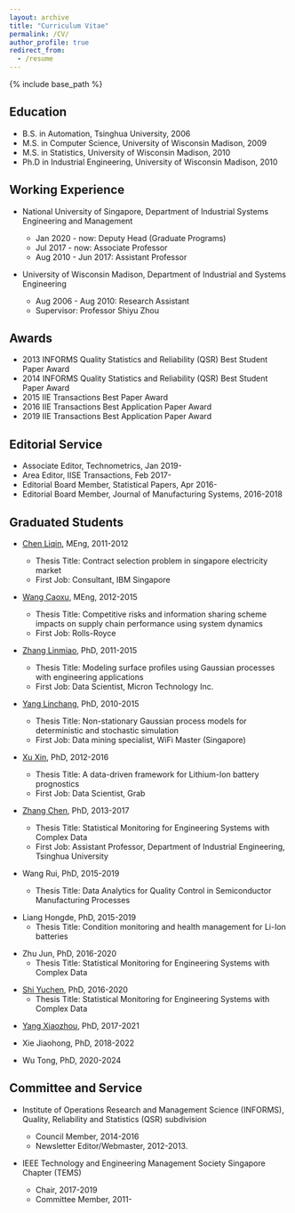 ```yaml
---
layout: archive
title: "Curriculum Vitae"
permalink: /CV/
author_profile: true
redirect_from:
  - /resume
---
```


{% include base_path %}

## Education
* B.S. in Automation, Tsinghua University, 2006
* M.S. in Computer Science, University of Wisconsin Madison, 2009
* M.S. in Statistics, University of Wisconsin Madison, 2010
* Ph.D in Industrial Engineering, University of Wisconsin Madison, 2010

## Working Experience
* National University of Singapore,  Department of Industrial Systems Engineering and Management
  * Jan 2020 - now: Deputy Head (Graduate Programs)
  * Jul 2017 - now: Associate Professor
  * Aug 2010 - Jun 2017: Assistant Professor

* University of Wisconsin Madison, Department of Industrial and Systems Engineering
  * Aug 2006 -  Aug 2010: Research Assistant
  * Supervisor: Professor Shiyu Zhou

## Awards
* 2013 INFORMS Quality Statistics and Reliability (QSR) Best   Student Paper Award
* 2014 INFORMS Quality Statistics and Reliability (QSR) Best   Student Paper Award
* 2015 IIE Transactions Best Paper Award
* 2016 IIE Transactions Best Application Paper Award
* 2019 IIE Transactions Best Application Paper Award

## Editorial Service
* Associate Editor, Technometrics, Jan 2019-
* Area Editor, IISE Transactions, Feb 2017-
* Editorial Board Member, Statistical Papers, Apr 2016-
* Editorial Board Member, Journal of Manufacturing Systems, 2016-2018

## Graduated Students
* [Chen Liqin](https://www.linkedin.com/in/liqin-chen-939544105/), MEng, 2011-2012
  * Thesis Title: Contract selection problem in    singapore electricity market
  * First Job: Consultant, IBM Singapore


* [Wang Caoxu](https://www.linkedin.com/in/alex-wang-36291946/), MEng, 2012-2015
  * Thesis Title: Competitive risks and information    sharing scheme impacts on supply chain performance using system dynamics
  * First Job: Rolls-Royce

* [Zhang Linmiao](https://www.linkedin.com/in/linmiao-zhang-37150431/), PhD, 2011-2015
  * Thesis Title: Modeling surface profiles using Gaussian processes with engineering applications
  * First Job: Data Scientist, Micron Technology Inc.

* [Yang Linchang](https://www.linkedin.com/in/yanglc/), PhD, 2010-2015
  * Thesis Title: Non-stationary Gaussian process    models for  deterministic and stochastic simulation
  * First Job: Data mining specialist, WiFi Master (Singapore)

* [Xu Xin](https://sg.linkedin.com/in/xin-xu-6b2212115), PhD, 2012-2016
  * Thesis Title: A data-driven framework for      Lithium-Ion battery prognostics
  * First Job: Data Scientist, Grab

* [Zhang Chen](http://www.ie.tsinghua.edu.cn/eng/Show/index/cid/29/id/63.html), PhD, 2013-2017
  * Thesis Title: Statistical Monitoring for Engineering Systems with Complex Data
  * First Job: Assistant Professor, Department of Industrial Engineering, Tsinghua University

* Wang Rui, PhD, 2015-2019
  * Thesis Title: Data Analytics for Quality Control in Semiconductor Manufacturing Processes
<!--  * First Job: Assistant Professor, Department of Industrial Engineering, Tsinghua University-->

* Liang Hongde, PhD, 2015-2019
  * Thesis Title: Condition monitoring and health  management for  Li-Ion batteries
<!--
  * First Job: Assistant Professor, Department of Industrial Engineering, Tsinghua University
-->

* Zhu Jun, PhD, 2016-2020
  * Thesis Title: Statistical Monitoring for Engineering Systems with Complex Data
<!--
* First Job: Assistant Professor, Department of Industrial Engineering, Tsinghua University
-->
* [Shi Yuchen](https://sg.linkedin.com/in/yuchen-shi-2830ba158), PhD, 2016-2020
  * Thesis Title: Statistical Monitoring for Engineering Systems with Complex Data
<!--
* First Job: Assistant Professor, Department of Industrial Engineering, Tsinghua University
-->
* [Yang Xiaozhou](https://yangxiaozhou.github.io/about/), PhD, 2017-2021
<!--
* Thesis Title: Statistical Monitoring for Engineering Systems with Complex Data
  * First Job: Assistant Professor, Department of Industrial Engineering, Tsinghua University
-->

* Xie Jiaohong, PhD, 2018-2022

* Wu Tong, PhD, 2020-2024

<!--
Publications
======
  <ul>{% for post in site.publications %}
    {% include archive-single-cv.html %}
  {% endfor %}</ul>

Talks
======
  <ul>{% for post in site.talks %}
    {% include archive-single-talk-cv.html %}
  {% endfor %}</ul>

Teaching
======
  <ul>{% for post in site.teaching %}
    {% include archive-single-cv.html %}
  {% endfor %}</ul>
-->

## Committee and Service
* Institute of Operations Research and Management Science (INFORMS), Quality, Reliability and Statistics (QSR)    subdivision
  * Council Member, 2014-2016
  * Newsletter Editor/Webmaster, 2012-2013.

* IEEE Technology and Engineering Management Society Singapore Chapter  (TEMS)
  * Chair, 2017-2019
  * Committee Member, 2011-
